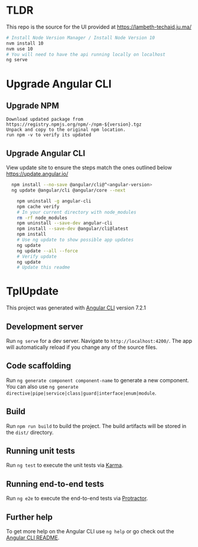 # TLDR

This repo is the source for the UI provided at https://lambeth-techaid.ju.ma/

```bash
# Install Node Version Manager / Install Node Version 10
nvm install 10
nvm use 10 
# You will need to have the api running locally on localhost 
ng serve 
```

# Upgrade Angular CLI
## Upgrade NPM
    Download updated package from https://registry.npmjs.org/npm/-/npm-${version}.tgz
    Unpack and copy to the original npm location. 
    run npm -v to verify its updated

## Upgrade Angular CLI
View update site to ensure the steps match the ones outlined below https://update.angular.io/

```bash
  npm install --no-save @angular/cli@^<angular-version>
  ng update @angular/cli @angular/core --next
```

```bash
    npm uninstall -g angular-cli
    npm cache verify
    # In your current directory with node_modules
    rm -rf node_modules
    npm uninstall --save-dev angular-cli
    npm install --save-dev @angular/cli@latest
    npm install
    # Use ng update to show possible app updates
    ng update 
    ng update --all --force 
    # Verify update
    ng update
    # Update this readme
```
# TplUpdate

This project was generated with [Angular CLI](https://github.com/angular/angular-cli) version  7.2.1

## Development server

Run `ng serve` for a dev server. Navigate to `http://localhost:4200/`. The app will automatically reload if you change any of the source files.

## Code scaffolding

Run `ng generate component component-name` to generate a new component. You can also use `ng generate directive|pipe|service|class|guard|interface|enum|module`.

## Build

Run `npm run build` to build the project. The build artifacts will be stored in the `dist/` directory.

## Running unit tests

Run `ng test` to execute the unit tests via [Karma](https://karma-runner.github.io).

## Running end-to-end tests

Run `ng e2e` to execute the end-to-end tests via [Protractor](http://www.protractortest.org/).

## Further help

To get more help on the Angular CLI use `ng help` or go check out the [Angular CLI README](https://github.com/angular/angular-cli/blob/master/README.md).
